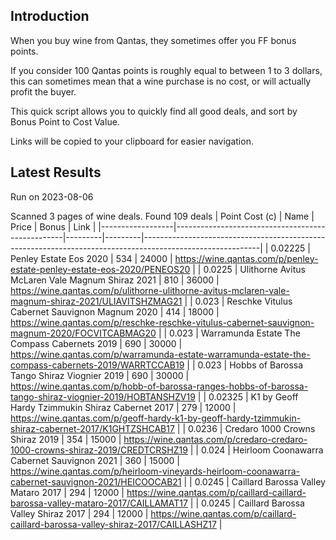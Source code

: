 ## Introduction

When you buy wine from Qantas, they sometimes offer you FF bonus points. 

If you consider 100 Qantas points is roughly equal to between 1 to 3 dollars, this can sometimes mean that a wine purchase is no cost, or will actually profit the buyer.

This quick script allows you to quickly find all good deals, and sort by Bonus Point to Cost Value.

Links will be copied to your clipboard for easier navigation.

## Latest Results

Run on 2023-08-06

Scanned 3 pages of wine deals.
Found 109 deals
|   Point Cost (c) | Name                                             |   Price |   Bonus | Link                                                                                                      |
|------------------|--------------------------------------------------|---------|---------|-----------------------------------------------------------------------------------------------------------|
|          0.02225 | Penley Estate Eos 2020                           |     534 |   24000 | https://wine.qantas.com/p/penley-estate-penley-estate-eos-2020/PENEOS20                                   |
|          0.0225  | Ulithorne Avitus McLaren Vale Magnum Shiraz 2021 |     810 |   36000 | https://wine.qantas.com/p/ulithorne-ulithorne-avitus-mclaren-vale-magnum-shiraz-2021/ULIAVITSHZMAG21      |
|          0.023   | Reschke Vitulus Cabernet Sauvignon Magnum 2020   |     414 |   18000 | https://wine.qantas.com/p/reschke-reschke-vitulus-cabernet-sauvignon-magnum-2020/FOCVITCABMAG20           |
|          0.023   | Warramunda Estate The Compass Cabernets 2019     |     690 |   30000 | https://wine.qantas.com/p/warramunda-estate-warramunda-estate-the-compass-cabernets-2019/WARRTCCAB19      |
|          0.023   | Hobbs of Barossa Tango Shiraz Viognier 2019      |     690 |   30000 | https://wine.qantas.com/p/hobb-of-barossa-ranges-hobbs-of-barossa-tango-shiraz-viognier-2019/HOBTANSHZV19 |
|          0.02325 | K1 by Geoff Hardy Tzimmukin Shiraz Cabernet 2017 |     279 |   12000 | https://wine.qantas.com/p/geoff-hardy-k1-by-geoff-hardy-tzimmukin-shiraz-cabernet-2017/K1GHTZSHCAB17      |
|          0.0236  | Credaro 1000 Crowns Shiraz 2019                  |     354 |   15000 | https://wine.qantas.com/p/credaro-credaro-1000-crowns-shiraz-2019/CREDTCRSHZ19                            |
|          0.024   | Heirloom Coonawarra Cabernet Sauvignon 2021      |     360 |   15000 | https://wine.qantas.com/p/heirloom-vineyards-heirloom-coonawarra-cabernet-sauvignon-2021/HEICOOCAB21      |
|          0.0245  | Caillard Barossa Valley Mataro 2017              |     294 |   12000 | https://wine.qantas.com/p/caillard-caillard-barossa-valley-mataro-2017/CAILLAMAT17                        |
|          0.0245  | Caillard Barossa Valley Shiraz 2017              |     294 |   12000 | https://wine.qantas.com/p/caillard-caillard-barossa-valley-shiraz-2017/CAILLASHZ17                        |

